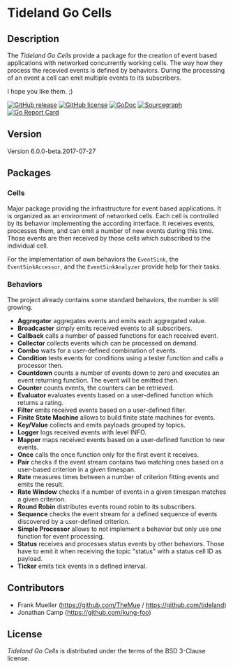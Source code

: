 # Tideland Go Cells

## Description

The *Tideland Go Cells* provide a package for the creation of event based
applications with networked concurrently working cells. The way how they
process the recevied events is defined by behaviors. During the processing
of an event a cell can emit multiple events to its subscribers.

I hope you like them. ;)

[![GitHub release](https://img.shields.io/github/release/tideland/gocells.svg)](https://github.com/tideland/gocells)
[![GitHub license](https://img.shields.io/badge/license-New%20BSD-blue.svg)](https://raw.githubusercontent.com/tideland/gocells/master/LICENSE)
[![GoDoc](https://godoc.org/github.com/tideland/gocells?status.svg)](https://godoc.org/github.com/tideland/gocells)
[![Sourcegraph](https://sourcegraph.com/github.com/tideland/gocells/-/badge.svg)](https://sourcegraph.com/github.com/tideland/gocells?badge)
[![Go Report Card](https://goreportcard.com/badge/github.com/tideland/gocells)](https://goreportcard.com/report/github.com/tideland/gocells)

## Version

Version 6.0.0-beta.2017-07-27

## Packages

### Cells

Major package providing the infrastructure for event based applications. It
is organized as an environment of networked cells. Each cell is controlled
by its behavior implementing the according interface. It receives events,
processes them, and can emit a number of new events during this time. Those
events are then received by those cells which subscribed to the individual
cell.

For the implementation of own behaviors the `EventSink`, the `EventSinkAccessor`,
and the `EventSinkAnalyzer` provide help for their tasks.

### Behaviors

The project already contains some standard behaviors, the number is
still growing.

- **Aggregator** aggregates events and emits each aggregated value.
- **Broadcaster** simply emits received events to all subscribers.
- **Callback** calls a number of passed functions for each received event.
- **Collector** collects events which can be processed on demand.
- **Combo** waits for a user-defined combination of events.
- **Condition** tests events for conditions using a tester function
  and calls a processor then.
- **Countdown** counts a number of events down to zero and executes an
  event returning function. The event will be emitted then.
- **Counter** counts events, the counters can be retrieved.
- **Evaluator** evaluates events based on a user-defined function which
  returns a rating.
- **Filter** emits received events based on a user-defined filter.
- **Finite State Machine** allows to build finite state machines for events.
- **Key/Value** collects and emits payloads grouped by topics.
- **Logger** logs received events with level INFO.
- **Mapper** maps received events based on a user-defined function to new events.
- **Once** calls the once function only for the first event it receives.
- **Pair** checks if the event stream contains two matching ones based on a
  user-based criterion in a given timespan.
- **Rate** measures times between a number of criterion fitting events and
  emits the result.
- **Rate Window** checks if a number of events in a given timespan matches
  a given criterion.
- **Round Robin** distributes events round robin to its subscribers.
- **Sequence** checks the event stream for a defined sequence of events
  discovered by a user-defined criterion.
- **Simple Processor** allows to not implement a behavior but only use
  one function for event processing.
- **Status** receives and processes status events by other behaviors.
  Those have to emit it when receiving the topic "status" with a status
  cell ID as payload.
- **Ticker** emits tick events in a defined interval.

## Contributors

- Frank Mueller (https://github.com/TheMue / https://github.com/tideland)
- Jonathan Camp (https://github.com/kung-foo)

## License

*Tideland Go Cells* is distributed under the terms of the BSD 3-Clause license.
